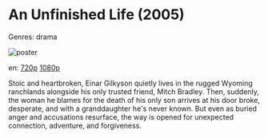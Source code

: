 # An Unfinished Life (2005)

Genres: drama

![poster](http://image.tmdb.org/t/p/w500/1JlARTYgpA5F0UxhYn7kbEeSdco.jpg)

en:
  [720p](magnet:?xt=urn:btih:E864BEF44C07E285008AFCDD292DC3A102583F0D&tr=udp://glotorrents.pw:6969/announce&tr=udp://tracker.opentrackr.org:1337/announce&tr=udp://torrent.gresille.org:80/announce&tr=udp://tracker.openbittorrent.com:80&tr=udp://tracker.coppersurfer.tk:6969&tr=udp://tracker.leechers-paradise.org:6969&tr=udp://p4p.arenabg.ch:1337&tr=udp://tracker.internetwarriors.net:1337)
  [1080p](magnet:?xt=urn:btih:17068A2787A05F7061B4617CA3D0B32D4D52C53F&tr=udp://glotorrents.pw:6969/announce&tr=udp://tracker.opentrackr.org:1337/announce&tr=udp://torrent.gresille.org:80/announce&tr=udp://tracker.openbittorrent.com:80&tr=udp://tracker.coppersurfer.tk:6969&tr=udp://tracker.leechers-paradise.org:6969&tr=udp://p4p.arenabg.ch:1337&tr=udp://tracker.internetwarriors.net:1337)
  


Stoic and heartbroken, Einar Gilkyson quietly lives in the rugged Wyoming ranchlands alongside his only trusted friend, Mitch Bradley. Then, suddenly, the woman he blames for the death of his only son arrives at his door broke, desperate, and with a granddaughter he's never known. But even as buried anger and accusations resurface, the way is opened for unexpected connection, adventure, and forgiveness.